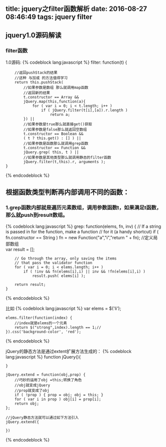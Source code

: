 title: jquery之filter函数解析
date: 2016-08-27 08:46:49
tags: jquery filter
---

##   jquery1.0源码解读

### filter函数

1.0源码:
{% codeblock lang:javascript %}
	filter: function(t) {

		//返回pushStack的结果
		//这种 与加或 的方法值得学习
		return this.pushStack(
			//如果参数是数组 那么就调用map函数
			//返回新的结果
			t.constructor == Array &&
			jQuery.map(this,function(a){
				for ( var i = 0; i < t.length; i++ )
					if ( jQuery.filter(t[i],[a]).r.length )
						return a;
			}) ||
			//如果参数是true那么就直接get()获取
			//如果参数是false那么就返回空数组
			t.constructor == Boolean &&
			( t ? this.get() : [] ) ||
			//如果参数是函数那么就调用grep函数
			t.constructor == Function &&
			jQuery.grep( this, t ) ||
			//如果参数是其他类型那么就调用静态的filter函数
			jQuery.filter(t,this).r, arguments );
	}
{% endcodeblock %}
## 根据函数类型判断再内部调用不同的函数：
### 1.grep函数内部就是遍历元素数组，调用参数函数t，如果满足t函数，那么就push到result数组。
{% codeblock lang:javascript %}
	grep: function(elems, fn, inv) {
		// If a string is passed in for the function, make a function
		// for it (a handy shortcut)
		if ( fn.constructor == String )
			fn = new Function("a","i","return " + fn);
		//定义局部数组	
		var result = [];
		
		// Go through the array, only saving the items
		// that pass the validator function
		for ( var i = 0; i < elems.length; i++ )
			if ( !inv && fn(elems[i],i) || inv && !fn(elems[i],i) )
				result.push( elems[i] );
		
		return result;
	}
{% endcodeblock %}

比如 
{% codeblock lang:javascript %}
	var elems = $('li');

	elems.filter(function(index) {
		//index就是elems的一个元素
  		return $("strong",index).length == 1;//
	}).css('background-color', 'red');
{% endcodeblock %}

jQuery的静态方法是通过extent扩展方法生成的：
{% codeblock lang:javascript %}
	function jQuery(){

	}

	jQuery.extend = function(obj,prop) {
		//巧妙的运用了obj =this;转换了角色
		//obj就变成jQuery
		//prop就变成了obj
		if ( !prop ) { prop = obj; obj = this; }
		for ( var i in prop ) obj[i] = prop[i];
		return obj;
	};

	//jQuery静态方法就可以通过如下方法引入
	jQuery.extend({

	})
{% endcodeblock %}